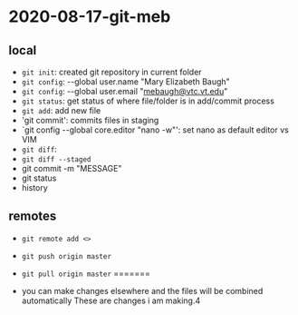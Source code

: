 # 2020-08-17-git-meb
## local

- `git init`: created git repository in current folder
- `git config`: --global user.name "Mary Elizabeth Baugh"
- `git config`: --global user.email "mebaugh@vtc.vt.edu"
- `git status`: get status of where file/folder is in add/commit process
- `git add`: add new file
- 'git commit': commits files in staging 
- `git config --global  core.editor "nano -w"': set nano as default editor vs VIM 
- `git diff`:
- `git diff --staged`
- git commit -m "MESSAGE"
- git status
- history
## remotes
- `git remote add <>`
- `git push origin master`
- `git pull origin master`
=======





- you can make changes elsewhere and the files will be combined automatically
These are changes i am making.4
